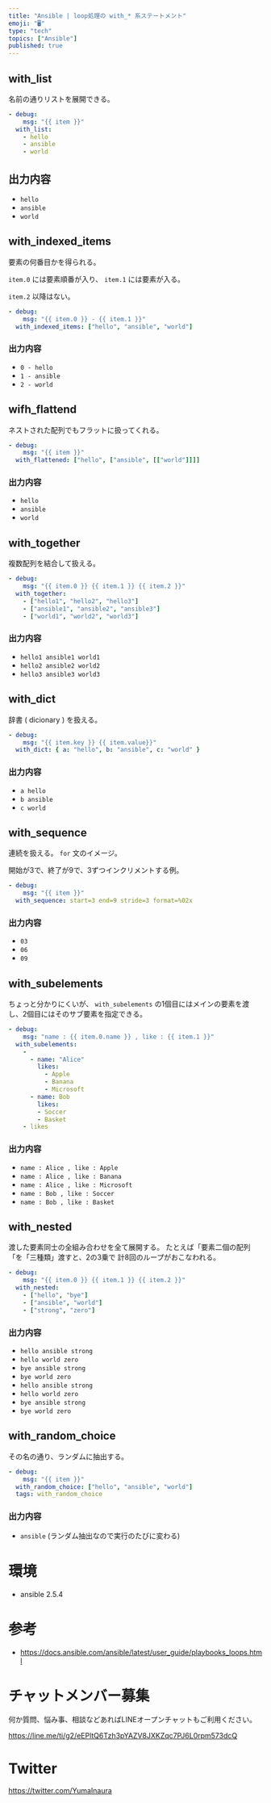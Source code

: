 ```yaml
---
title: "Ansible | loop処理の with_* 系ステートメント"
emoji: "🖥"
type: "tech"
topics: ["Ansible"]
published: true
---
```


## with_list

名前の通りリストを展開できる。

```yaml
- debug:
    msg: "{{ item }}"
  with_list:
    - hello
    - ansible
    - world
```

## 出力内容

- `hello`
- `ansible`
- `world`


## with_indexed_items

要素の何番目かを得られる。

`item.0` には要素順番が入り、
`item.1` には要素が入る。

`item.2` 以降はない。


```yaml
- debug:
    msg: "{{ item.0 }} - {{ item.1 }}"
  with_indexed_items: ["hello", "ansible", "world"]
```

### 出力内容

- `0 - hello`
- `1 - ansible`
- `2 - world`

##  wifh_flattend

ネストされた配列でもフラットに扱ってくれる。

```yaml
- debug:
    msg: "{{ item }}"
  with_flattened: ["hello", ["ansible", [["world"]]]]
```

### 出力内容

- `hello`
- `ansible`
- `world`

## with_together

複数配列を結合して扱える。

```yaml
- debug:
    msg: "{{ item.0 }} {{ item.1 }} {{ item.2 }}"
  with_together:
    - ["hello1", "hello2", "hello3"]
    - ["ansible1", "ansible2", "ansible3"]
    - ["world1", "world2", "world3"]
```

### 出力内容

- `hello1 ansible1 world1`
- `hello2 ansible2 world2`
- `hello3 ansible3 world3`

## with_dict

辞書 ( dicionary ) を扱える。

```yaml
- debug:
    msg: "{{ item.key }} {{ item.value}}"
  with_dict: { a: "hello", b: "ansible", c: "world" }
```

### 出力内容

- `a hello`
- `b ansible`
- `c world`

## with_sequence

連続を扱える。 `for` 文のイメージ。

開始が3で、終了が9で、3ずつインクリメントする例。

```yaml
- debug:
    msg: "{{ item }}"
  with_sequence: start=3 end=9 stride=3 format=%02x
```

### 出力内容

- `03`
- `06`
- `09`

## with_subelements

ちょっと分かりにくいが、 `with_subelements` の1個目にはメインの要素を渡し、2個目にはそのサブ要素を指定できる。

```yaml
- debug:
    msg: "name : {{ item.0.name }} , like : {{ item.1 }}"
  with_subelements: 
    - 
      - name: "Alice"
        likes:
          - Apple
          - Banana
          - Microsoft
      - name: Bob
        likes:
        - Soccer
        - Basket
    - likes
```

### 出力内容

- `name : Alice , like : Apple`
- `name : Alice , like : Banana`
- `name : Alice , like : Microsoft`
- `name : Bob , like : Soccer`
- `name : Bob , like : Basket`


## with_nested

渡した要素同士の全組み合わせを全て展開する。
たとえば「要素二個の配列「を「三種類」渡すと、2の3乗で 計8回のループがおこなわれる。

```yaml
- debug:
    msg: "{{ item.0 }} {{ item.1 }} {{ item.2 }}"
  with_nested:
    - ["hello", "bye"]
    - ["ansible", "world"]
    - ["strong", "zero"]
```

### 出力内容

- `hello ansible strong`
- `hello world zero`
- `bye ansible strong`
- `bye world zero`
- `hello ansible strong `
- `hello world zero`
- `bye ansible strong`
- `bye world zero`

## with_random_choice

その名の通り、ランダムに抽出する。

```yaml
- debug:
    msg: "{{ item }}"
  with_random_choice: ["hello", "ansible", "world"]
  tags: with_random_choice
```

### 出力内容

- `ansible` (ランダム抽出なので実行のたびに変わる)

# 環境

- ansible 2.5.4 

# 参考

- https://docs.ansible.com/ansible/latest/user_guide/playbooks_loops.html








<!-- Update From Qiita API -->

# チャットメンバー募集


何か質問、悩み事、相談などあればLINEオープンチャットもご利用ください。

https://line.me/ti/g2/eEPltQ6Tzh3pYAZV8JXKZqc7PJ6L0rpm573dcQ





# Twitter


https://twitter.com/YumaInaura


<!-- Update From Qiita API -->


